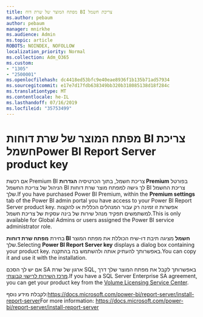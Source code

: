 ```yaml
---
title: מפתח המוצר של שרת דוח BI צריכת חשמל
ms.author: pebaum
author: pebaum
manager: mnirkhe
ms.audience: Admin
ms.topic: article
ROBOTS: NOINDEX, NOFOLLOW
localization_priority: Normal
ms.collection: Adm_O365
ms.custom:
- "1305"
- "2500001"
ms.openlocfilehash: dc4418ed53bfc9e40eae8936f1b135b71ad57934
ms.sourcegitcommit: e17e7d17fdb638349bb320b318085138d18f284c
ms.translationtype: MT
ms.contentlocale: he-IL
ms.lasthandoff: 07/16/2019
ms.locfileid: "35753499"
---
```

# <a name="power-bi-report-server-product-key"></a><span data-ttu-id="8471f-102">מפתח המוצר של שרת דוחות BI צריכת חשמל</span><span class="sxs-lookup"><span data-stu-id="8471f-102">Power BI Report Server product key</span></span>

<span data-ttu-id="8471f-103">אם רכשת Premium BI צריכת חשמל, בתוך הכרטיסיה **הגדרות Premium** בפורטל הניהול של צריכת החשמל BI לך גישה למפתח מוצר שרת דוחות BI צריכת החשמל שלך.</span><span class="sxs-lookup"><span data-stu-id="8471f-103">If you have purchased Power BI Premium, within the **Premium settings** tab of the Power BI admin portal you have access to your Power BI Report Server product key.</span></span> <span data-ttu-id="8471f-104">אפשרות זו זמינה רק עבור המנהלים הכללית או להקצות למשתמשים תפקיד מנהל שירות של בינה עסקית של צריכת חשמל.</span><span class="sxs-lookup"><span data-stu-id="8471f-104">This is only available for Global Admins or users assigned the Power BI service administrator role.</span></span>

<span data-ttu-id="8471f-105">בחירת **מפתח שרת דוחות BI חשמל** מציגה תיבת דו-שיח הכוללת את מפתח המוצר שלך.</span><span class="sxs-lookup"><span data-stu-id="8471f-105">Selecting **Power BI Report Server key** displays a dialog box containing your product key.</span></span> <span data-ttu-id="8471f-106">באפשרותך להעתיק אותה ולהשתמש בה בהתקנה.</span><span class="sxs-lookup"><span data-stu-id="8471f-106">You can copy it and use it with the installation.</span></span>

<span data-ttu-id="8471f-107">אם יש לך הסכם SA ארגון של שרת SQL, באפשרותך לקבל את מפתח המוצר שלך דרך [מרכז השירות לרישוי קבוצתי](https://www.microsoft.com/Licensing/servicecenter/).</span><span class="sxs-lookup"><span data-stu-id="8471f-107">If you have a SQL Server Enterprise SA agreement, you can get your product key from the [Volume Licensing Service Center](https://www.microsoft.com/Licensing/servicecenter/).</span></span>

<span data-ttu-id="8471f-108">לקבלת מידע נוסף:https://docs.microsoft.com/power-bi/report-server/install-report-server</span><span class="sxs-lookup"><span data-stu-id="8471f-108">For more information: https://docs.microsoft.com/power-bi/report-server/install-report-server</span></span>

